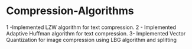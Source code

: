 # Compression-Algorithms

1 -Implemented LZW algorithm for text compression.
2 - Implemented Adaptive Huffman algorithm for text compression.
3- Implemented Vector Quantization for image compression using LBG algorithm and splitting
